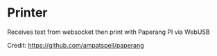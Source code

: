 # Printer

Receives text from websocket then print with Paperang PI via WebUSB

Credit: <https://github.com/ampatspell/paperang>
